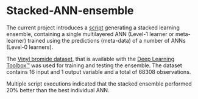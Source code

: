# Stacked-ANN-ensemble

The current project introduces a [script](https://github.com/GeorgiosEtsias/Stacked-ANN-ensemble/blob/master/StackedANNensemble2.m)  generating a stacked learning ensemble, containing a single multilayered ANN (Level-1 learner or meta-learner) trained using the predictions (meta-data) of a number of ANNs (Level-0 learners).

The [Vinyl bromide dataset](https://www.mathworks.com/help/deeplearning/gs/sample-data-sets-for-shallow-neural-networks.html), that is available with the [Deep Learning Toolbox™](https://www.mathworks.com/products/deep-learning.html) was used for training and testing the ensemble. The dataset contains 16 input and 1 output variable and a total of 68308 observations. 

Multiple script executions indicated that the stacked ensemble performed 20% better than the best individual ANN. 
